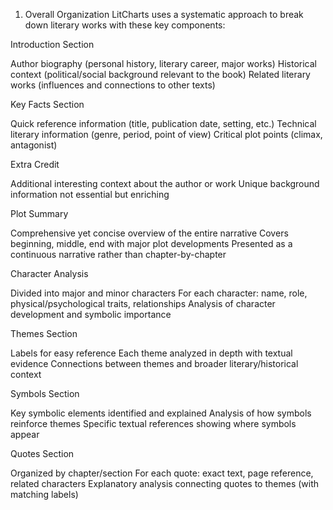 1. Overall Organization
LitCharts uses a systematic approach to break down literary works with these key components:

Introduction Section

Author biography (personal history, literary career, major works)
Historical context (political/social background relevant to the book)
Related literary works (influences and connections to other texts)

Key Facts Section

Quick reference information (title, publication date, setting, etc.)
Technical literary information (genre, period, point of view)
Critical plot points (climax, antagonist)


Extra Credit

Additional interesting context about the author or work
Unique background information not essential but enriching


Plot Summary

Comprehensive yet concise overview of the entire narrative
Covers beginning, middle, end with major plot developments
Presented as a continuous narrative rather than chapter-by-chapter


Character Analysis

Divided into major and minor characters
For each character: name, role, physical/psychological traits, relationships
Analysis of character development and symbolic importance


Themes Section

Labels for easy reference
Each theme analyzed in depth with textual evidence
Connections between themes and broader literary/historical context


Symbols Section

Key symbolic elements identified and explained
Analysis of how symbols reinforce themes
Specific textual references showing where symbols appear


Quotes Section

Organized by chapter/section
For each quote: exact text, page reference, related characters
Explanatory analysis connecting quotes to themes (with matching labels)